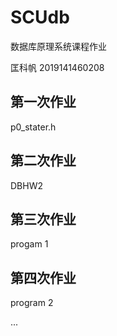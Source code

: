 # SCUdb

数据库原理系统课程作业

匡科帆 2019141460208

## 第一次作业
p0_stater.h

## 第二次作业
DBHW2

## 第三次作业
progam 1

## 第四次作业
program 2

...
